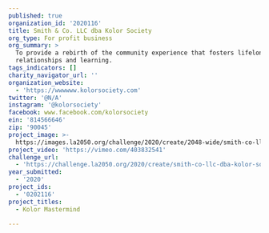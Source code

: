 ```yaml
---
published: true
organization_id: '2020116'
title: Smith & Co. LLC dba Kolor Society
org_type: For profit business
org_summary: >
  To provide a rebirth of the community experience that fosters lifelong
  relationships and learning.
tags_indicators: []
charity_navigator_url: ''
organization_website:
  - 'https://wwwwww.kolorsociety.com'
twitter: '@N/A'
instagram: '@kolorsociety'
facebook: www.facebook.com/kolorsociety
ein: '814566646'
zip: '90045'
project_image: >-
  https://images.la2050.org/challenge/2020/create/2048-wide/smith-co-llc-dba-kolor-society.jpg
project_video: 'https://vimeo.com/403832541'
challenge_url:
  - 'https://challenge.la2050.org/2020/create/smith-co-llc-dba-kolor-society/'
year_submitted:
  - '2020'
project_ids:
  - '0202116'
project_titles:
  - Kolor Mastermind

---
```

